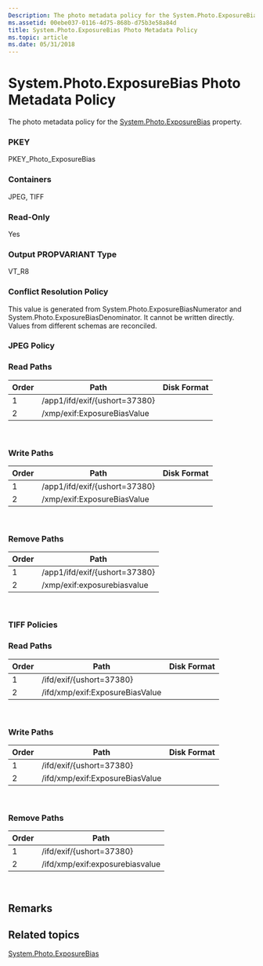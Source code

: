 ```yaml
---
Description: The photo metadata policy for the System.Photo.ExposureBias property.
ms.assetid: 00ebe037-0116-4d75-868b-d75b3e58a84d
title: System.Photo.ExposureBias Photo Metadata Policy
ms.topic: article
ms.date: 05/31/2018
---
```


# System.Photo.ExposureBias Photo Metadata Policy

The photo metadata policy for the [System.Photo.ExposureBias](https://msdn.microsoft.com/library/bb760423(VS.85).aspx) property.

### PKEY

PKEY\_Photo\_ExposureBias

### Containers

JPEG, TIFF

### Read-Only

Yes

### Output PROPVARIANT Type

VT\_R8

### Conflict Resolution Policy

This value is generated from System.Photo.ExposureBiasNumerator and System.Photo.ExposureBiasDenominator. It cannot be written directly. Values from different schemas are reconciled.

### JPEG Policy

### Read Paths



| Order | Path                          | Disk Format |
|-------|-------------------------------|-------------|
| 1     | /app1/ifd/exif/{ushort=37380} |             |
| 2     | /xmp/exif:ExposureBiasValue   |             |



 

### Write Paths



| Order | Path                          | Disk Format |
|-------|-------------------------------|-------------|
| 1     | /app1/ifd/exif/{ushort=37380} |             |
| 2     | /xmp/exif:ExposureBiasValue   |             |



 

### Remove Paths



| Order | Path                          |
|-------|-------------------------------|
| 1     | /app1/ifd/exif/{ushort=37380} |
| 2     | /xmp/exif:exposurebiasvalue   |



 

### TIFF Policies

### Read Paths



| Order | Path                            | Disk Format |
|-------|---------------------------------|-------------|
| 1     | /ifd/exif/{ushort=37380}        |             |
| 2     | /ifd/xmp/exif:ExposureBiasValue |             |



 

### Write Paths



| Order | Path                            | Disk Format |
|-------|---------------------------------|-------------|
| 1     | /ifd/exif/{ushort=37380}        |             |
| 2     | /ifd/xmp/exif:ExposureBiasValue |             |



 

### Remove Paths



| Order | Path                            |
|-------|---------------------------------|
| 1     | /ifd/exif/{ushort=37380}        |
| 2     | /ifd/xmp/exif:exposurebiasvalue |



 

## Remarks

## Related topics

<dl> <dt>

[System.Photo.ExposureBias](https://msdn.microsoft.com/library/bb760423(VS.85).aspx)
</dt> </dl>

 

 



